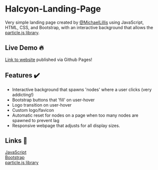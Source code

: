
# Halcyon-Landing-Page

Very simple landing page created by [@MichaelLillis](https://github.com/MichaelLillis) using JavaScript, HTML, CSS, and Bootstrap, with an interactive background that allows the [particle.js library](https://vincentgarreau.com/particles.js/).

## Live Demo 🔥
[Link to website](https://michaellillis.github.io/Halcyon-Landing-Page/) published via Github Pages!

## Features ✔️
- Interactive background that spawns 'nodes' where a user clicks (very addicting!)
- Bootstrap buttons that 'fill' on user-hover
- Logo transition on user-hover
- Custom logo/favicon
- Automatic reset for nodes on a page when too many nodes are spawned to prevent lag
- Responsive webpage that adjusts for all display sizes.

## Links 🔗
[JavaScript](https://www.javascript.com/)   
[Bootstrap](https://getbootstrap.com/)   
[particle.js library](https://vincentgarreau.com/particles.js/)   
